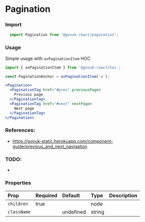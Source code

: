 Pagination
==========

### Import
```js
  import Pagination from '@govuk-react/pagination';
```
<!-- STORY -->

### Usage

Simple usage with `asPaginationItem` HOC
```jsx
import { asPaginationItem } from '@govuk-react/hoc';

const PaginationAnchor = asPaginationItem('a');

<Pagination>
  <PaginationTag href="#prev" previousPage>
    Previous page
  </PaginationTag>
  <PaginationTag href="#next" nextPage>
    Next page
  </PaginationTag>
</Pagination>
```

### References:
- https://govuk-static.herokuapp.com/component-guide/previous_and_next_navigation

### TODO:
-

### Properties
Prop | Required | Default | Type | Description
:--- | :------- | :------ | :--- | :----------
 `children` | true |  | node | 
 `className` |  | undefined | string | 


